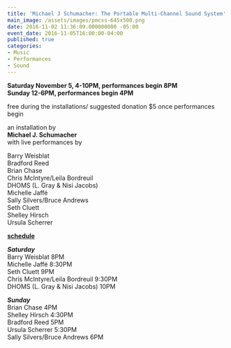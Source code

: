 ```yaml
---
title: 'Michael J Schumacher: The Portable Multi-Channel Sound System'
main_image: /assets/images/pmcss-645x500.png
date: 2016-11-02 11:36:09.000000000 -05:00
event_date: 2016-11-05T16:00:00-04:00
published: true
categories:
- Music
- Performances
- Sound
---
```

<p><strong>Saturday November 5, 4-10PM, performances begin 8PM<br />
Sunday 12-6PM, performances begin 4PM</strong></p>

<p>free during the installations/ suggested donation $5 once performances begin</p>
<p>an installation by<br />
<strong>Michael J. Schumacher</strong><br />
with live performances by</p>
<p>Barry Weisblat<br />
Bradford Reed<br />
Brian Chase<br />
Chris McIntyre/Leila Bordreuil<br />
DHOMS (L. Gray &amp; Nisi Jacobs)<br />
Michelle Jaffé<br />
Sally Silvers/Bruce Andrews<br />
Seth Cluett<br />
Shelley Hirsch<br />
Ursula Scherrer</p>
<p><strong><span style="text-decoration: underline;">schedule</span></strong></p>
<p><em><strong>Saturday</strong></em><br />
Barry Weisblat 8PM<br />
Michelle Jaffé 8:30PM<br />
Seth Cluett 9PM<br />
Chris McIntyre/Leila Bordreuil 9:30PM<br />
DHOMS (L. Gray &amp; Nisi Jacobs) 10PM</p>
<p><em><strong>Sunday</strong></em><br />
Brian Chase 4PM<br />
Shelley Hirsch 4:30PM<br />
Bradford Reed 5PM<br />
Ursula Scherrer 5:30PM<br />
Sally Silvers/Bruce Andrews 6PM</p>
